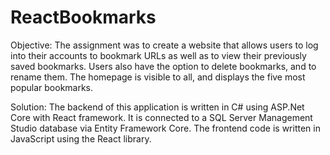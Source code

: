 # ReactBookmarks
Objective:
The assignment was to create a website that allows users to log into their accounts to bookmark URLs as well as to view their previously saved bookmarks. Users also have the option to delete bookmarks, and to rename them.
The homepage is visible to all, and displays the five most popular bookmarks.

Solution:
The backend of this application is written in C# using ASP.Net Core with React framework. It is connected to a SQL Server Management Studio database via Entity Framework Core. The frontend code is written in JavaScript using the React library.
